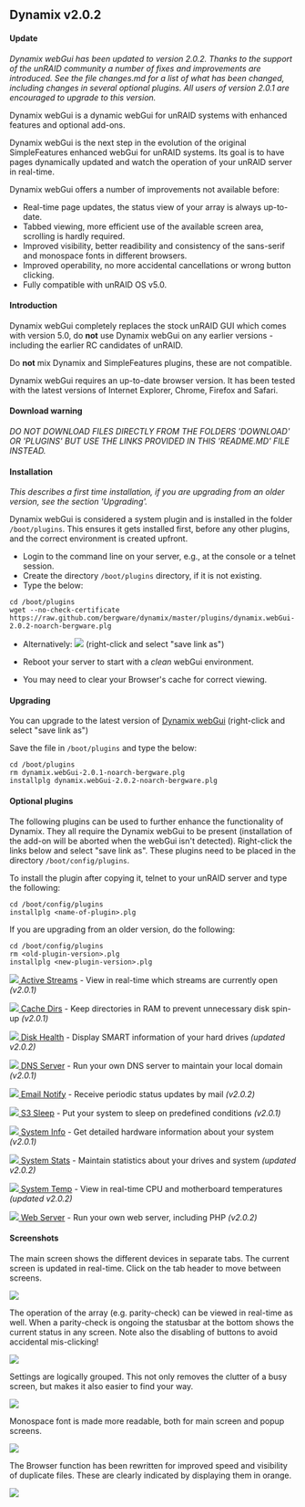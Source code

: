 ## Dynamix v2.0.2

#### Update

*Dynamix webGui has been updated to version 2.0.2. Thanks to the support of the unRAID community a number of fixes and improvements are introduced. See the file changes.md for a list of what has been changed, including changes in several optional plugins. All users of version 2.0.1 are encouraged to upgrade to this version.*


Dynamix webGui is a dynamic webGui for unRAID systems with enhanced features and optional add-ons.

Dynamix webGui is the next step in the evolution of the original SimpleFeatures enhanced webGui for unRAID systems.
Its goal is to have pages dynamically updated and watch the operation of your unRAID server in real-time.

Dynamix webGui offers a number of improvements not available before:

- Real-time page updates, the status view of your array is always up-to-date.
- Tabbed viewing, more efficient use of the available screen area, scrolling is hardly required.
- Improved visibility, better readibility and consistency of the sans-serif and monospace fonts in different browsers.
- Improved operability, no more accidental cancellations or wrong button clicking.
- Fully compatible with unRAID OS v5.0.

#### Introduction

Dynamix webGui completely replaces the stock unRAID GUI which comes with version 5.0, do **not** use Dynamix webGui on any earlier versions - including the earlier RC candidates of unRAID.

Do **not** mix Dynamix and SimpleFeatures plugins, these are not compatible.

Dynamix webGui requires an up-to-date browser version. It has been tested with the latest versions of Internet Explorer, Chrome, Firefox and Safari.

#### Download warning

*DO NOT DOWNLOAD FILES DIRECTLY FROM THE FOLDERS 'DOWNLOAD' OR 'PLUGINS' BUT USE THE LINKS PROVIDED IN THIS 'README.MD' FILE INSTEAD.*

#### Installation

*This describes a first time installation, if you are upgrading from an older version, see the section 'Upgrading'.*

Dynamix webGui is considered a system plugin and is installed in the folder `/boot/plugins`.
This ensures it gets installed first, before any other plugins, and the correct environment is created upfront.

- Login to the command line on your server, e.g., at the console or a telnet session.
- Create the directory `/boot/plugins` directory, if it is not existing.
- Type the below:

```
cd /boot/plugins
wget --no-check-certificate https://raw.github.com/bergware/dynamix/master/plugins/dynamix.webGui-2.0.2-noarch-bergware.plg
```

- Alternatively: [![](/download/dynamix.webGui.png)](https://raw.github.com/bergware/dynamix/master/plugins/dynamix.webGui-2.0.2-noarch-bergware.plg) (right-click and select "save link as")

- Reboot your server to start with a *clean* webGui environment.
- You may need to clear your Browser's cache for correct viewing.

#### Upgrading

You can upgrade to the latest version of [Dynamix webGui](https://raw.github.com/bergware/dynamix/master/plugins/dynamix.webGui-2.0.2-noarch-bergware.plg) (right-click and select "save link as")

Save the file in `/boot/plugins` and type the below:

```
cd /boot/plugins
rm dynamix.webGui-2.0.1-noarch-bergware.plg
installplg dynamix.webGui-2.0.2-noarch-bergware.plg
```

#### Optional plugins

The following plugins can be used to further enhance the functionality of Dynamix. They all require the Dynamix webGui to be present (installation of the add-on will be aborted when the webGui isn't detected). Right-click the links below and select "save link as". These plugins need to be placed in the directory `/boot/config/plugins`.

To install the plugin after copying it, telnet to your unRAID server and type the following:
```
cd /boot/config/plugins
installplg <name-of-plugin>.plg
```

If you are upgrading from an older version, do the following:
```
cd /boot/config/plugins
rm <old-plugin-version>.plg
installplg <new-plugin-version>.plg
```

[![](/download/dynamix.active.streams.png) Active Streams](https://raw.github.com/bergware/dynamix/master/plugins/dynamix.active.streams-2.0.1-noarch-bergware.plg) - View in real-time which streams are currently open *(v2.0.1)*

[![](/download/dynamix.cache.dirs.png) Cache Dirs](https://raw.github.com/bergware/dynamix/master/plugins/dynamix.cache.dirs-2.0.1-noarch-bergware.plg) - Keep directories in RAM to prevent unnecessary disk spin-up *(v2.0.1)*

[![](/download/dynamix.disk.health.png) Disk Health](https://raw.github.com/bergware/dynamix/master/plugins/dynamix.disk.health-2.0.2-noarch-bergware.plg) - Display SMART information of your hard drives *(updated v2.0.2)*

[![](/download/dynamix.dns.server.png) DNS Server](https://raw.github.com/bergware/dynamix/master/plugins/dynamix.dns.server-2.0.1-noarch-bergware.plg) - Run your own DNS server to maintain your local domain *(v2.0.1)*

[![](/download/dynamix.email.notify.png) Email Notify](https://raw.github.com/bergware/dynamix/master/plugins/dynamix.email.notify-2.0.2-noarch-bergware.plg) - Receive periodic status updates by mail *(v2.0.2)*

[![](/download/dynamix.s3.sleep.png) S3 Sleep](https://raw.github.com/bergware/dynamix/master/plugins/dynamix.s3.sleep-2.0.1-noarch-bergware.plg) - Put your system to sleep on predefined conditions *(v2.0.1)*

[![](/download/dynamix.system.info.png) System Info](https://raw.github.com/bergware/dynamix/master/plugins/dynamix.system.info-2.0.1-noarch-bergware.plg) - Get detailed hardware information about your system *(v2.0.1)*

[![](/download/dynamix.system.stats.png) System Stats](https://raw.github.com/bergware/dynamix/master/plugins/dynamix.system.stats-2.0.2-noarch-bergware.plg) - Maintain statistics about your drives and system *(updated v2.0.2)*

[![](/download/dynamix.system.temp.png) System Temp](https://raw.github.com/bergware/dynamix/master/plugins/dynamix.system.temp-2.0.2-noarch-bergware.plg) - View in real-time CPU and motherboard temperatures *(updated v2.0.2)*

[![](/download/dynamix.web.server.png) Web Server](https://raw.github.com/bergware/dynamix/master/plugins/dynamix.web.server-2.0.2-noarch-bergware.plg) - Run your own web server, including PHP *(v2.0.2)*


#### Screenshots

The main screen shows the different devices in separate tabs. The current screen is updated in real-time. Click on the tab header to move between screens.

![](/screenshots/main-array.png)

The operation of the array (e.g. parity-check) can be viewed in real-time as well. When a parity-check is ongoing the statusbar at the bottom shows the current status in any screen. Note also the disabling of buttons to avoid accidental mis-clicking!

![](/screenshots/main-paritycheck.png)

Settings are logically grouped. This not only removes the clutter of a busy screen, but makes it also easier to find your way.

![](/screenshots/settings.png)

Monospace font is made more readable, both for main screen and popup screens.

![](/screenshots/system-log.png)

The Browser function has been rewritten for improved speed and visibility of duplicate files. These are clearly indicated by displaying them in orange.

![](/screenshots/duplicates.png)
